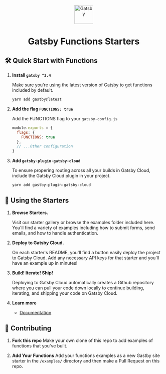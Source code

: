 <p align="center">
  <a href="https://www.gatsbyjs.com/?utm_source=starter&utm_medium=readme&utm_campaign=functions-starters">
    <img alt="Gatsby" src="https://www.gatsbyjs.com/Gatsby-Monogram.svg" width="60" />
  </a>
</p>
<h1 align="center">
  Gatsby Functions Starters
</h1>


##  🛠 Quick Start with Functions
1. **Install `gatsby ^3.4`**

    Make sure you're using the latest version of Gatsby to get functions included by default.

    ```bash
    yarn add gastby@latest
    ```

2. **Add the flag `FUNCTIONS: true`**

    Add the FUNCTIONS flag to your `gatsby-config.js`

    ```js
    module.exports = {
      flags: {
        FUNCTIONS: true
      },
      // ...Other configuration
    }
    ```
3. **Add `gatsby-plugin-gatsby-cloud`**

    To ensure propering routing across all your builds in Gatsby Cloud, include the Gatsby Cloud plugin in your project.

    ```bash
    yarn add gastby-plugin-gatsby-cloud
    ```

## 🚀 Using the Starters

1.  **Browse Starters.**

    Visit our starter gallery or browse the examples folder included here. You'll find a variety of examples including how to submit forms, send emails, and how to handle authentication.

2.  **Deploy to Gatsby Cloud.**

    On each starter's README, you'll find a button easily deploy the project to Gatsby Cloud. Add any necessary API keys for that starter and you'll have an example up in minutes!


3.  **Build! Iterate! Ship!**

    Deploying to Gatsby Cloud automatically creates a Github repository where you can pull your code down locally to continue building, iterating, and shipping your code on Gatsby Cloud.

4.  **Learn more**

    - [Documentation](https://www.gatsbyjs.com/docs/functions?utm_source=starter&utm_medium=readme&utm_campaign=gatsby-functions-beta)

## 🙌 Contributing
1. **Fork this repo**
    Make your own clone of this repo to add examples of functions that you've built.

2. **Add Your Functions**
    Add your functions examples as a new Gastby site starter in the `/examples/` directory and then make a Pull Request on this repo.

